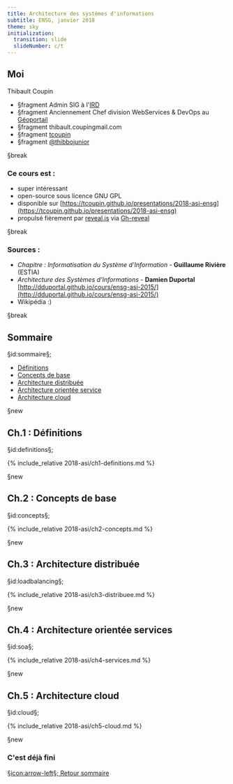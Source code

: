 ```yaml
---
title: Architecture des systèmes d'informations
subtitle: ENSG, janvier 2018
theme: sky
initialization:
  transition: slide
  slideNumber: c/t
---
```


## Moi

Thibault Coupin

- §fragment<i class="fa fa-briefcase" aria-hidden="true"></i> Admin SIG à l'[IRD](http://www.ird.fr)
- §fragment<i class="fa fa-gear" aria-hidden="true"></i> Anciennement Chef division WebServices & DevOps au [Géoportail](https://www.geoportail.gouv.fr)
- §fragment<i class="fa fa-envelope-o" aria-hidden="true"></i> thibault.coupin<i class="fa fa-at" aria-hidden="true"></i>gmail.com
- §fragment<i class="fa fa-github" aria-hidden="true"></i> [tcoupin](https://github.com/tcoupin)
- §fragment<i class="fa fa-twitter" aria-hidden="true"></i> [@thibbojunior](https://twitter.com/thibbojunior)

§break

### Ce cours est :

- super intéressant
- open-source sous licence GNU GPL
- disponible sur [https://tcoupin.github.io/presentations/2018-asi-ensg](https://tcoupin.github.io/presentations/2018-asi-ensg)
- propulsé fièrement par [reveal.js](https://github.com/hakimel/reveal.js) via [Gh-reveal](https://github.com/tcoupin/gh-reveal)


§break

### Sources :

- *Chapitre : Informatisation du Système d’Information* - **Guillaume Rivière** (ESTIA)
- *Architecture des Systèmes d'Informations* - **Damien Duportal** [http://dduportal.github.io/cours/ensg-asi-2015/](http://dduportal.github.io/cours/ensg-asi-2015/)
- Wikipédia :)

§break

## Sommaire

§id:sommaire§;

- [Définitions](#/definitions)
- [Concepts de base](#/concepts)
- [Architecture distribuée](#/loadbalancing)
- [Architecture orientée service](#/soa)
- [Architecture cloud](#/cloud)

§new

## Ch.1 : Définitions
§id:definitions§;

{% include_relative 2018-asi/ch1-definitions.md %}

§new

## Ch.2 : Concepts de base
§id:concepts§;

{% include_relative 2018-asi/ch2-concepts.md %}


§new

## Ch.3 : Architecture distribuée
§id:loadbalancing§;

{% include_relative 2018-asi/ch3-distribuee.md %}

§new

## Ch.4 : Architecture orientée services
§id:soa§;

{% include_relative 2018-asi/ch4-services.md %}

§new

## Ch.5 : Architecture cloud
§id:cloud§;

{% include_relative 2018-asi/ch5-cloud.md %}

§new

### C'est déjà fini

[§icon:arrow-left§; Retour sommaire](#/sommaire)

